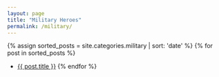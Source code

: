 ```yaml
---
layout: page
title: "Military Heroes"
permalink: /military/
---
```

{% assign sorted_posts = site.categories.military | sort: 'date' %}
{% for post in sorted_posts %}
- <a href="{{ post.url }}">{{ post.title }}</a>
{% endfor %}
